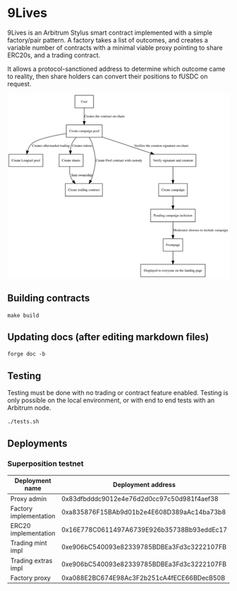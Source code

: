 
# 9Lives

9Lives is an Arbitrum Stylus smart contract implemented with a simple factory/pair
pattern. A factory takes a list of outcomes, and creates a variable number of contracts
with a minimal viable proxy pointing to share ERC20s, and a trading contract.

It allows a protocol-sanctioned address to determine which outcome came to reality,
then share holders can convert their positions to fUSDC on request.

![Diagram of the system](diagram.svg)

## Building contracts

	make build

## Updating docs (after editing markdown files)

	forge doc -b

## Testing

Testing must be done with no trading or contract feature enabled. Testing is only possible
on the local environment, or with end to end tests with an Arbitrum node.

	./tests.sh

## Deployments

### Superposition testnet

|    Deployment name     |              Deployment address            |
|------------------------|--------------------------------------------|
| Proxy admin            | 0x83dfbdddc9012e4e76d2d0cc97c50d981f4aef38 |
| Factory implementation | 0xa835876F15BAb9d01b2e4E608D389aAc14ba73b8 |
| ERC20 implementation   | 0x16E778C0611497A6739E926b35738Bb93eddEc17 |
| Trading mint impl      | 0xe906bC540093e82339785BDBEa3Fd3c3222107FB |
| Trading extras impl    | 0xe906bC540093e82339785BDBEa3Fd3c3222107FB |
| Factory proxy          | 0xa088E2BC674E98Ac3F2b251cA4fECE66BDecB50B |
